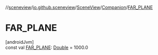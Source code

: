 //[sceneview](../../../../index.md)/[io.github.sceneview](../../index.md)/[SceneView](../index.md)/[Companion](index.md)/[FAR_PLANE](-f-a-r_-p-l-a-n-e.md)

# FAR_PLANE

[androidJvm]\
const val [FAR_PLANE](-f-a-r_-p-l-a-n-e.md): [Double](https://kotlinlang.org/api/latest/jvm/stdlib/kotlin/-double/index.html) = 1000.0
